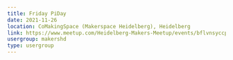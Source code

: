 ```yaml
---
title: Friday PiDay
date: 2021-11-26
location: CoMakingSpace (Makerspace Heidelberg), Heidelberg
link: https://www.meetup.com/Heidelberg-Makers-Meetup/events/bflvnsyccpbjc/
usergroup: makershd
type: usergroup
---
```

